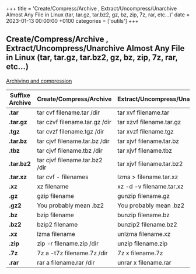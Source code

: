 +++
title = 'Create/Compress/Archive , Extract/Uncompress/Unarchive Almost Any File in Linux (tar, tar.gz, tar.bz2, gz, bz, zip, 7z, rar, etc…)'
date = 2023-01-13 00:00:00 +0100
categories = ['outils']
+++
## Create/Compress/Archive , Extract/Uncompress/Unarchive Almost Any File in Linux (tar, tar.gz, tar.bz2, gz, bz, zip, 7z, rar, etc…)

[Archiving and compression](https://wiki.archlinux.org/title/Archiving_and_compression)

Suffixe Archive | Create/Compress/Archive | Extract/Uncompress/Unarchive 
 -------------- |-----------------------| ----------------------------
**.tar** | tar cvf filename.tar /dir | tar xvf filename.tar
**.tar.gz** | tar czvf filename.tar.gz /dir | tar xzvf filename.tar.gz
**.tgz** | tar cvzf filename.tgz /dir | tar xvzf filename.tgz
**.tar.bz** | tar cjvf filename.tar.bz /dir | tar xjvf filename.tar.bz
**.tbz** | tar cjvf filename.tbz /dir | tar xjvf filename.tbz
**.tar.bz2** | tar cjvf filename.tar.bz2 /dir | tar xjvf filename.tar.bz2
**.tar.xz** | tar cvf -  filenames | lzma > filename.tar.xz  
**.xz** | xz filename | xz -d -v filename.tar.xz
**.gz** | gzip filename | gunzip filename.gz
**.gz2** | You probably mean .bz2 | You probably mean .bz2
**.bz** | bzip filename | bunzip filename.bz
**.bz2** | bzip2 filename | bunzip2 filename.bz2
**.xz** | lzma filename | unlzma filename.xz
**.zip** | zip -r filename.zip /dir | unzip filename.zip
**.7z** | 7z a -t7z filename.7z /dir | 7z x filename.7z
**.rar** | rar a filename.rar /dir | unrar x filename.rar

